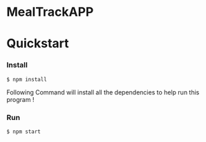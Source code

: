 # MealTrackAPP

# Quickstart

### Install

    $ npm install

 Following Command will install all the dependencies to help run this program !

### Run

	$ npm start

